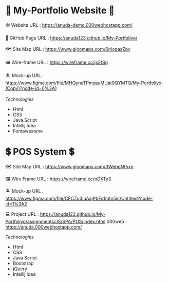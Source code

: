 # 🧔 My-Portfolio Website 🧔



🕸 Website URL : https://anuda-demo.000webhostapp.com/
<br>
<br>
🎯 GitHub Page URL : https://anuda123.github.io/My-Portfoliyo/
<br>
<br>
🗺 Site Map URL : https://www.gloomaps.com/6nlopasZpv
<br>
<br>
🖼 Wire-frame URL : https://wireframe.cc/js2f8g
<br>
<br>
🏝 Mock-up URL : https://www.figma.com/file/MHQyneTPmsauMUat0QYMTQ/My-Portfoliyo-(Copy)?node-id=0%3A1
<br>
<br>
*Technologies*
* Html
* CSS
* Java Script
* Intellij Idea
* Fontawesome

# 💲 POS System 💲



🗺 Site Map URL : https://www.gloomaps.com/3WebpNfhxn

🖼 Wire Frame URL :  https://wireframe.cc/nDXTy3

🏝 Mock-up URL :  https://www.figma.com/file/CFCZu3luAajPbFo1mtv5jc/Untitled?node-id=1%3A2

💻 Project URL : https://anuda123.github.io/My-Portfoliyo/assignments/JS/SPA/POS/index.html
000web :          https://anuda.000webhostapp.com/

*Technologies*
* Html
* CSS
* Java Script
* Bootstrap
* jQuery
* Intellij Idea
